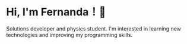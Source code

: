<!-- Main Title -->
# Hi, I'm Fernanda！🍄

<!-- About me-->
<div>
  Solutions developer and physics student. I'm interested in learning new technologies and improving my programming skills. 
</div>

